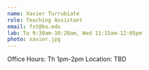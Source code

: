 ```yaml
---
name: Xavier Turrubiate
role: Teaching Assistant
email: fxt@bu.edu
lab: Tu 9:30am-10:20am, Wed 11:15am-12:05pm 
photo: xavier.jpg
---
```


Office Hours: Th 1pm-2pm Location: TBD
